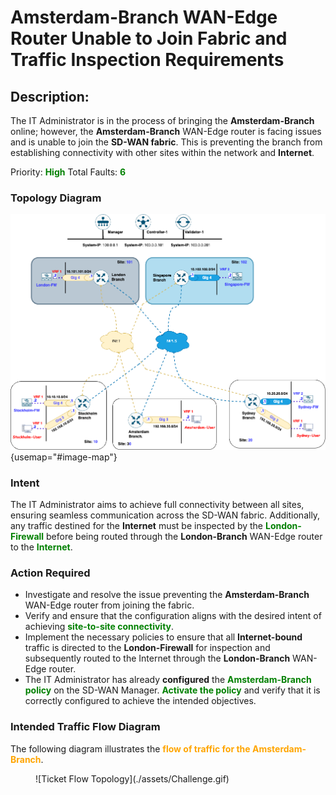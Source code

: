# Amsterdam-Branch WAN-Edge Router Unable to Join Fabric and Traffic Inspection Requirements

## Description:
The IT Administrator is in the process of bringing the **Amsterdam-Branch** online; however, the **Amsterdam-Branch** WAN-Edge router is facing issues and is unable to join the **SD-WAN fabric**. This is preventing the branch from establishing connectivity with other sites within the network and **Internet**.

Priority: **<font color="green">High</font>**
Total Faults: **<font color="green">6</font>**

### Topology Diagram


![Ticket Topology](./assets/Challenge-Topology.png){usemap="#image-map"}
<map name="image-map">
     <area target="_self" alt="Stockholm-Branch" title="Stockholm-Branch" href="telnet://127.0.0.1:9013" coords="232,611,28" shape="circle">
     <area target="_self" alt="Stockholm-FW" title="Stockholm-FW" href="telnet://127.0.0.1:9015" coords="37,594,70,618" shape="rect">
     <area target="_self" alt="Stockholm-User" title="Stockholm-User" href="telnet://127.0.0.1:9016" coords="35,678,74,707" shape="rect">
     <area target="_self" alt="Amsterdam-Branch" title="Amsterdam-Branch" href="telnet://127.0.0.1:9000" coords="406,665,25" shape="circle">
     <area target="_self" alt="Amsterdam-User" title="Amsterdam-User" href="telnet://127.0.0.1:9002" coords="587,649,623,673" shape="rect">
     <area target="_self" alt="Sydney-Branch" title="Sydney-Branch" href="telnet://127.0.0.1:9017" coords="783,606,23" shape="circle">
     <area target="_self" alt="Sydney-FW" title="Sydney-FW" href="telnet://127.0.0.1:9019" coords="948,583,982,610" shape="rect">
     <area target="_self" alt="Sydney-User" title="Sydney-User" href="telnet://127.0.0.1:9020" coords="949,677,983,700" shape="rect">
     <area target="_self" alt="London-Branch" title="London-Branch" href="telnet://127.0.0.1:9006" coords="293,206,29" shape="circle">
     <area target="_self" alt="London-FW" title="London-FW" href="telnet://127.0.0.1:9008" coords="101,191,135,216" shape="rect">
     <area target="_self" alt="Singapore-Branch" title="Singapore-Branch" href="telnet://127.0.0.1:9010" coords="552,206,27" shape="circle">
     <area target="_self" alt="Singapore-FW" title="Singapore-FW" href="telnet://127.0.0.1:9012" coords="714,186,753,212" shape="rect">
     <area target="_self" alt="Controller-1" title="Controller-1" href="telnet://127.0.0.1:9003" coords="429,29,30" shape="circle">
</map>


### Intent

The IT Administrator aims to achieve full connectivity between all sites, ensuring seamless communication across the SD-WAN fabric.
Additionally, any traffic destined for the **Internet** must be inspected by the **<font color="green">London-Firewall</font>** before being routed through the **London-Branch** WAN-Edge router to the **<font color="green">Internet</font>**.

### Action Required

- Investigate and resolve the issue preventing the **Amsterdam-Branch** WAN-Edge router from joining the fabric.
- Verify and ensure that the configuration aligns with the desired intent of achieving **<font color="green">site-to-site connectivity</font>**.
- Implement the necessary policies to ensure that all **Internet-bound** traffic is directed to the **London-Firewall** for inspection and subsequently routed to the Internet through the **London-Branch** WAN-Edge router.
- The IT Administrator has already **configured** the **<font color="green">Amsterdam-Branch policy</font>** on the SD-WAN Manager. **<font color="green">Activate the policy</font>** and verify that it is correctly configured to achieve the intended objectives.
### Intended Traffic Flow Diagram

The following diagram illustrates the **<font color="orange">flow of traffic for the Amsterdam-Branch</font>**.

<figure markdown>
  ![Ticket Flow Topology](./assets/Challenge.gif)
</figure>